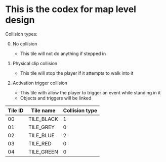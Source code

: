 # This is the codex for map level design

Collision types:

  0. No collision
      * This tile will not do anything if stepped in

  1. Physical clip collision
      * This tile will stop the player if it attempts to walk into it

  2. Activation trigger collision
      * This tile with allow the player to trigger an event while standing in it
      * Objects and triggers will be linked

Tile ID | Tile name  | Collision type
--------|------------|----------------
 00    | TILE_BLACK | 1
 01    | TILE_GREY  | 0
 02    | TILE_BLUE  | 2
 03    | TILE_RED   | 0
 04    | TILE_GREEN | 0
